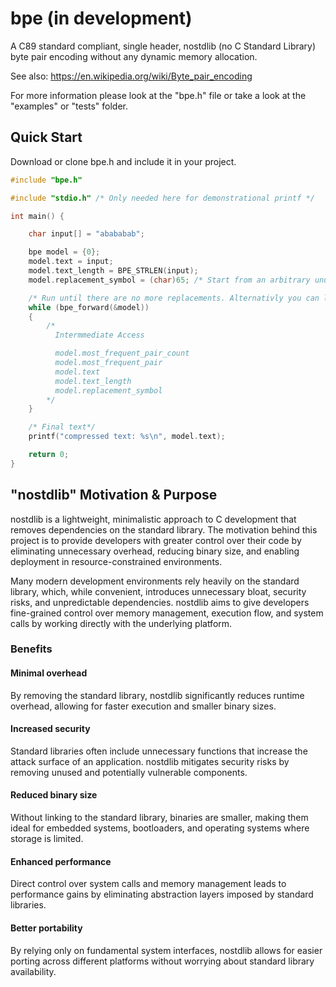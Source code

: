 # bpe (in development)
A C89 standard compliant, single header, nostdlib (no C Standard Library) byte pair encoding without any dynamic memory allocation.

See also: https://en.wikipedia.org/wiki/Byte_pair_encoding

For more information please look at the "bpe.h" file or take a look at the "examples" or "tests" folder.

## Quick Start

Download or clone bpe.h and include it in your project.

```C
#include "bpe.h"

#include "stdio.h" /* Only needed here for demonstrational printf */

int main() {

    char input[] = "abababab";

    bpe model = {0};
    model.text = input;
    model.text_length = BPE_STRLEN(input);
    model.replacement_symbol = (char)65; /* Start from an arbitrary unused symbol */

    /* Run until there are no more replacements. Alternativly you can limit it by fixed iteration loop */
    while (bpe_forward(&model))
    {
        /*
          Intermmediate Access

          model.most_frequent_pair_count
          model.most_frequent_pair
          model.text
          model.text_length
          model.replacement_symbol
        */
    }

    /* Final text*/
    printf("compressed text: %s\n", model.text);

    return 0;
}
```

## "nostdlib" Motivation & Purpose

nostdlib is a lightweight, minimalistic approach to C development that removes dependencies on the standard library. The motivation behind this project is to provide developers with greater control over their code by eliminating unnecessary overhead, reducing binary size, and enabling deployment in resource-constrained environments.

Many modern development environments rely heavily on the standard library, which, while convenient, introduces unnecessary bloat, security risks, and unpredictable dependencies. nostdlib aims to give developers fine-grained control over memory management, execution flow, and system calls by working directly with the underlying platform.

### Benefits

#### Minimal overhead
By removing the standard library, nostdlib significantly reduces runtime overhead, allowing for faster execution and smaller binary sizes.

#### Increased security
Standard libraries often include unnecessary functions that increase the attack surface of an application. nostdlib mitigates security risks by removing unused and potentially vulnerable components.

#### Reduced binary size
Without linking to the standard library, binaries are smaller, making them ideal for embedded systems, bootloaders, and operating systems where storage is limited.

#### Enhanced performance
Direct control over system calls and memory management leads to performance gains by eliminating abstraction layers imposed by standard libraries.

#### Better portability
By relying only on fundamental system interfaces, nostdlib allows for easier porting across different platforms without worrying about standard library availability.
